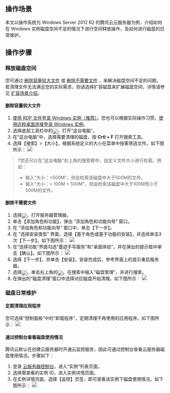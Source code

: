 ## 操作场景
本文以操作系统为 Windows Server 2012 R2 的腾讯云云服务器为例，介绍如何在 Windows 实例磁盘空间不足的情况下进行空间释放操作，及如何进行磁盘的日常维护。

## 操作步骤

### 释放磁盘空间
您可通过 [删除容量较大文件](#deleteLargerFiles) 或 [删除不需要文件](#deleteObsoleteFiles) ，来解决磁盘空间不足的问题。若清理文件无法满足您的实际需求，则请选择扩容磁盘来扩展磁盘空间，详情请参见 [扩容场景介绍](https://intl.cloud.tencent.com/document/product/362/31600)。
<span id="deleteLargerFiles"></span>
#### 删除容量较大文件
1. [使用 RDP 文件登录 Windows 实例（推荐）](https://intl.cloud.tencent.com/document/product/213/5435)。您也可以根据实际操作习惯，[使用远程桌面连接登录 Windows 实例](https://intl.cloud.tencent.com/document/product/213/32498)。
2. 选择底部工具栏中的<img src="https://main.qcloudimg.com/raw/dcdf8e1ebc35bd6db1edaceff6784db2.png" style="margin:-5px 0px">，打开“这台电脑”。
3. 在“这台电脑”中，选择需要清理的磁盘，按 **Crtl + F** 打开搜索工具。
4. 选择【搜索】>【大小】，根据系统定义的大小在菜单中按需筛选文件。如下图所示：
![](https://main.qcloudimg.com/raw/48a1033c6b978dfe6de1b2dc6d8bcdd3.png)
>?您还可以在“这台电脑”右上角的搜索框中，自定义文件大小进行检索。例如：
>- 输入“大小：>500M”，则会检索该磁盘中大于500M的文件。
> - 输入“大小：> 100M < 500M”，则会检索该磁盘中大于100M但小于500M的文件。
>

<span id="deleteObsoleteFiles"></span>
#### 删除不需要文件
1. 选择<img src="https://main.qcloudimg.com/raw/f779581f1ce3edfead8c725ce1504009.png" style="margin:-5px 0px">，打开服务器管理器。
2. 单击【添加角色和功能】，弹出 “添加角色和功能向导” 窗口。
3. 在 “添加角色和功能向导” 窗口中，单击【下一步】。
4. 在 “选择安装类型” 界面，选择【基于角色或基于功能的安装】，并连续单击3次【下一步】。如下图所示：
![](https://main.qcloudimg.com/raw/d25dc913281f8cb5c688dd9cc62b8d73.png)
5. 在“选择功能”界面勾选“墨迹手写服务”和“桌面体验”，并在弹出的提示框中单击【确认】。如下图所示：
![](https://main.qcloudimg.com/raw/f1bf18c4598597ef86428bd4bbd77c15.png)
6. 选择【下一步】，并单击【安装】。安装完成后，参考界面上的提示重启服务器。
7. 选择<img src="https://main.qcloudimg.com/raw/87d894e564b7e837d9f478298cf2e292.png" style="margin:-5px 0px">，单击右上角的<img src="https://main.qcloudimg.com/raw/4851c97390178d2d8ae2e6385756eb3b.png" style="margin:-5px 0px">。在搜索中输入“磁盘管理”，并进行搜索。
8. 在弹出的“磁盘清理”窗口中选择对应磁盘开始清理。如下图所示：
![](https://main.qcloudimg.com/raw/69e2c653c6304a450463cdf07bf5a3ef.png)

### 磁盘日常维护
#### 定期清理应用程序
您可选择“控制面板”中的“卸载程序”，定期清理不再使用的应用程序。如下图所示：
![](https://main.qcloudimg.com/raw/b9294f1e79429dbdb8a7800cfdb6d6b4.png)


#### 通过控制台查看磁盘使用情况
腾讯云默认在创建云服务器时开通云监控服务，因此可通过控制台查看云服务器磁盘使用情况。步骤如下：
1. 登录 [云服务器控制台](https://console.cloud.tencent.com/cvm/instance/index)，进入“实例”列表页面。
2. 选择需查看的实例 ID，进入实例详情页面。
3. 在实例详情页面，选择【监控】页签，即可查看该实例下磁盘使用情况。如下图所示：
![](https://main.qcloudimg.com/raw/19f00a883ed73ba1c636830f06d3f00d.png)
